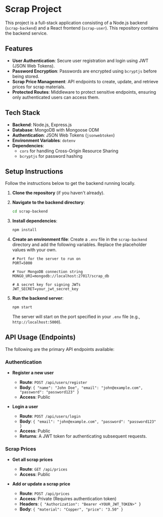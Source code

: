 # Scrap Project

This project is a full-stack application consisting of a Node.js backend (`scrap-backend`) and a React frontend (`scrap-user`). This repository contains the backend service.

## Features

- **User Authentication**: Secure user registration and login using JWT (JSON Web Tokens).
- **Password Encryption**: Passwords are encrypted using `bcryptjs` before being stored.
- **Scrap Price Management**: API endpoints to create, update, and retrieve prices for scrap materials.
- **Protected Routes**: Middleware to protect sensitive endpoints, ensuring only authenticated users can access them.

## Tech Stack

- **Backend**: Node.js, Express.js
- **Database**: MongoDB with Mongoose ODM
- **Authentication**: JSON Web Tokens (`jsonwebtoken`)
- **Environment Variables**: `dotenv`
- **Dependencies**:
  - `cors` for handling Cross-Origin Resource Sharing
  - `bcryptjs` for password hashing

## Setup Instructions

Follow the instructions below to get the backend running locally.

1.  **Clone the repository** (if you haven't already).

2.  **Navigate to the backend directory**:
    ```sh
    cd scrap-backend
    ```

3.  **Install dependencies**:
    ```sh
    npm install
    ```

4.  **Create an environment file**:
    Create a `.env` file in the `scrap-backend` directory and add the following variables. Replace the placeholder values with your own.
    ```env
    # Port for the server to run on
    PORT=5000

    # Your MongoDB connection string
    MONGO_URI=mongodb://localhost:27017/scrap_db

    # A secret key for signing JWTs
    JWT_SECRET=your_jwt_secret_key
    ```

5.  **Run the backend server**:
    ```sh
    npm start
    ```
    The server will start on the port specified in your `.env` file (e.g., `http://localhost:5000`).

## API Usage (Endpoints)

The following are the primary API endpoints available:

### Authentication

- **Register a new user**
  - **Route**: `POST /api/users/register`
  - **Body**: `{ "name": "John Doe", "email": "john@example.com", "password": "password123" }`
  - **Access**: Public

- **Login a user**
  - **Route**: `POST /api/users/login`
  - **Body**: `{ "email": "john@example.com", "password": "password123" }`
  - **Access**: Public
  - **Returns**: A JWT token for authenticating subsequent requests.

### Scrap Prices

- **Get all scrap prices**
  - **Route**: `GET /api/prices`
  - **Access**: Public

- **Add or update a scrap price**
  - **Route**: `POST /api/prices`
  - **Access**: Private (Requires authentication token)
  - **Headers**: `{ "Authorization": "Bearer <YOUR_JWT_TOKEN>" }`
  - **Body**: `{ "material": "Copper", "price": "3.50" }`
